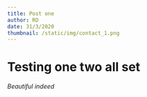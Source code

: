 ```yaml
---
title: Post one
author: RD
date: 31/3/2020
thumbnail: /static/img/contact_1.png
---
```

# Testing one two all set

*Beautiful indeed*